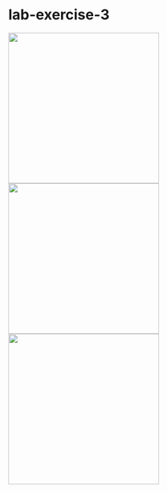 # lab-exercise-3
<img width="300" src = "LAB3/scrollingtexts/scrollingtextslinks.gif"/>
<img width="300" src = "LAB3/scrollingview.homework/scrollingviewhomework.gif"/>
<img width="300" src = "LAB3/scrollingviewchallenge/scrollingviewchallenge.gif"/>
